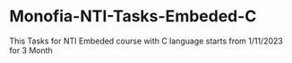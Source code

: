 # Monofia-NTI-Tasks-Embeded-C
This Tasks for NTI Embeded course with C language starts from 1/11/2023 for 3 Month
